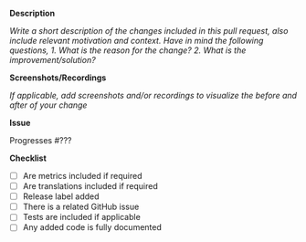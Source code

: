<!--
Thanks for your contribution!

Please ensure that any applicable requirements below are satisfied before submitting this pull request. This will help ensure a quick and efficient review cycle.
-->

**Description**

_Write a short description of the changes included in this pull request, also include relevant motivation and context. Have in mind the following questions,_
_1. What is the reason for the change?_
_2. What is the improvement/solution?_

**Screenshots/Recordings**

_If applicable, add screenshots and/or recordings to visualize the before and after of your change_

**Issue**

Progresses #???

**Checklist**

* [ ] Are metrics included if required
* [ ] Are translations included if required
* [ ] Release label added
* [ ] There is a related GitHub issue
* [ ] Tests are included if applicable
* [ ] Any added code is fully documented
